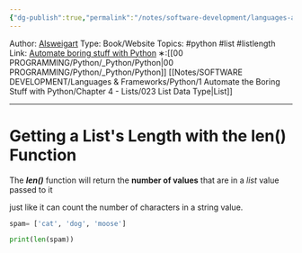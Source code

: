 ```yaml
---
{"dg-publish":true,"permalink":"/notes/software-development/languages-and-frameworks/python/1-automate-the-boring-stuff-with-python/chapter-4-lists/027-list-length-with-len-function/","created":"2025-07-13T15:25:05.548+08:00"}
---
```


Author: [Alsweigart](https://alsweigart.com/)
Type: Book/Website
Topics: #python #list #listlength
Link: [Automate boring stuff with Python](https://automatetheboringstuff.com/)
∗:[[00 PROGRAMMING/Python/_Python/Python\|00 PROGRAMMING/Python/_Python/Python]] [[Notes/SOFTWARE DEVELOPMENT/Languages & Frameworks/Python/1 Automate the Boring Stuff with Python/Chapter 4 - Lists/023 List Data Type\|List]] 

---
# Getting a List's Length with the len() Function

The ___len()___ function will return the __number of values__ that are in a _list_ value passed to it

just like it can count the number of characters in a string value.

```python
spam= ['cat', 'dog', 'moose']

print(len(spam))
```